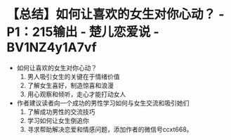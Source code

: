 # 【总结】如何让喜欢的女生对你心动？ - P1：215输出 - 楚儿恋爱说 - BV1NZ4y1A7vf

-   如何让喜欢的女生对你心动？
    1.  男人吸引女生的关键在于情绪价值
    2.  了解女生喜好，制造惊喜和浪漫
    3.  用心观察和倾听，走心才能打动女人
-   作者建议读者向一个成功的男性学习如何与女生交流和吸引她们
    1.  了解成功男性的交流技巧
    2.  学习如何让女生倒追你
    3.  寻求帮助解决恋爱和情感问题，添加作者的微信号ccxt668。